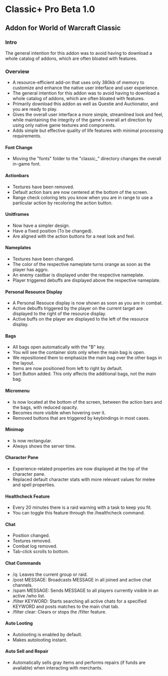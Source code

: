 # Classic+ Pro Beta 1.0

## Addon for World of Warcraft Classic

### Intro
The general intention for this addon was to avoid having to download a whole catalog of addons, which are often bloated with features.

### Overview
- A resource-efficient add-on that uses only 380kb of memory to customize and enhance the native user interface and user experience.
- The general intention for this addon was to avoid having to download a whole catalog of addons, which are often bloated with features.
- Primarily download this addon as well as Questie and Auctionator, and you are ready to play.
- Gives the overall user interface a more simple, streamlined look and feel, while maintaining the integrity of the game's overall art direction by using only native game textures and components.
- Adds simple but effective quality of life features with minimal processing requirements.

#### Font Change
- Moving the "fonts" folder to the "classic_" directory changes the overall in-game font.

#### Actionbars
- Textures have been removed.
- Default action bars are now centered at the bottom of the screen. 
- Range check coloring lets you know when you are in range to use a particular action by recoloring the action button.

#### Unitframes
- Now have a simpler design.
- Have a fixed position (To be changed).
- Are aligned with the action buttons for a neat look and feel.

#### Nameplates
- Textures have been changed.
- The color of the respective nameplate turns orange as soon as the player has aggro.
- An enemy castbar is displayed under the respective nameplate.
- Player triggered debuffs are displayed above the respective nameplate.

#### Personal Resource Display
- A Personal Resouce display is now shown as soon as you are in combat.
- Active debuffs triggered by the player on the current target are displayed to the right of the resource display.
- Active buffs on the player are displayed to the left of the resource display.

#### Bags
- All bags open automatically with the "B" key.
- You will see the container slots only when the main bag is open.
- We repositioned them to emphasize the main bag over the other bags in the layout.
- Items are now positioned from left to right by default.
- Sort Button added. This only affects the additional bags, not the main bag.

#### Micromenu
- Is now located at the bottom of the screen, between the action bars and the bags, with reduced opacity.
- Becomes more visible when hovering over it.
- Removed buttons that are triggered by keybindings in most cases.

#### Minimap
- Is now rectangular.
- Always shows the server time.

#### Character Pane
- Experience-related properties are now displayed at the top of the character pane.
- Replaced default character stats with more relevant values for melee and spell properties.

#### Healthcheck Feature
- Every 20 minutes there is a raid warning with a task to keep you fit.
- You can toggle this feature through the /healthcheck command.

#### Chat
- Position changed.
- Textures removed.
- Combat log removed.
- Tab-click scrolls to bottom.

#### Chat Commands
- /q: Leaves the current group or raid.
- /post MESSAGE: Broadcasts MESSAGE in all joined and active chat channels.
- /spam MESSAGE: Sends MESSAGE to all players currently visible in an active /who list.
- /filter KEYWORD: Starts searching all active chats for a specified KEYWORD and posts matches to the main chat tab.
- /filter clear: Clears or stops the /filter feature.

#### Auto Looting
- Autolooting is enabled by default.
- Makes autolooting instant.

#### Auto Sell and Repair
- Automatically sells gray items and performs repairs (if funds are available) when interacting with merchants.
